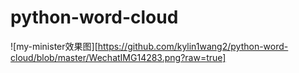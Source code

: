 # python-word-cloud

![my-minister效果图][https://github.com/kylin1wang2/python-word-cloud/blob/master/WechatIMG14283.png?raw=true]
